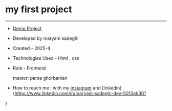 # my first project
-----------------------------

- [Demo Project](https://maryambanoo-sadeghi-dev.github.io/web-24/)

- Developed by maryam sadeghi

- Created - 2025-4

- Technologies Used - Html , css

- Role - Frontend

  master: parsa ghorbanian

- How to reach me : with my [instagram](https://www.instagram.com/maryambanoo.sadeghi.dev) and [linkedin](https://www.linkedin.com/in/maryam-sadeghi-dev-5013ab361

)

